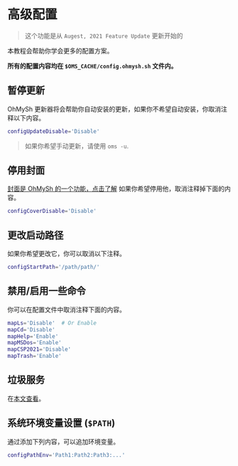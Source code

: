 # 高级配置

> 这个功能是从 `Augest, 2021 Feature Update` 更新开始的

本教程会帮助你学会更多的配置方案。

**所有的配置内容均在 `$OMS_CACHE/config.ohmysh.sh` 文件内。**

## 暂停更新

OhMySh 更新器将会帮助你自动安装的更新，如果你不希望自动安装，你取消注释以下内容。

```bash
configUpdateDisable='Disable'
```

> 如果你希望手动更新，请使用 `oms -u`.

## 停用封面

[封面是 OhMySh 的一个功能，点击了解](https://ohmysh.github.io/docs-v2/#/zh_cn/using/cover) 如果你希望停用他，取消注释掉下面的内容。

```bash
configCoverDisable='Disable'
```

## 更改启动路径

如果你希望更改它，你可以取消以下注释。

```bash
configStartPath='/path/path/'
```

## 禁用/启用一些命令

你可以在配置文件中取消注释下面的内容。

```bash
mapLs='Disable'  # Or Enable
mapCd='Disable'
mapHelp='Enable'
mapMSDos='Enable'
mapCSP2021='Disable'
mapTrash='Enable'
```

## 垃圾服务

在[本文查看](/zh_cn/using/trash)。

## 系统环境变量设置 (`$PATH`)

通过添加下列内容，可以追加环境变量。

```bash
configPathEnv='Path1:Path2:Path3:...'
```
